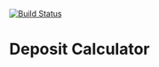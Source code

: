 [![Build Status](https://travis-ci.org/ArthurGaneev/DepositService.svg?branch=master)](https://travis-ci.org/ArthurGaneev/DepositService)

# Deposit Calculator
